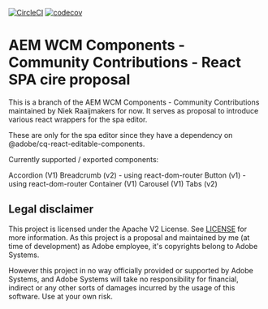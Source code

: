 [![CircleCI](https://circleci.com/gh/adobe/aem-contrib-wcm-components.svg?style=svg)](https://circleci.com/gh/adobe/aem-contrib-wcm-components) [![codecov](https://codecov.io/gh/adobe/aem-contrib-wcm-components/branch/master/graph/badge.svg)](https://codecov.io/gh/adobe/aem-contrib-wcm-components)


# AEM WCM Components - Community Contributions - React SPA cire proposal

This is a branch of the AEM WCM Components - Community Contributions maintained by Niek Raaijmakers for now.
It serves as proposal to introduce various react wrappers for the spa editor.

These are only for the spa editor since they have a dependency on @adobe/cq-react-editable-components.

Currently supported / exported components:

Accordion (V1)
Breadcrumb (v2) - using react-dom-router
Button (v1) - using react-dom-router
Container (V1)
Carousel (V1)
Tabs (v2)

## Legal disclaimer

This project is licensed under the Apache V2 License. See [LICENSE](LICENSE) for more information.
As this project is a proposal and maintained by me (at time of development) as Adobe employee, it's copyrights belong to Adobe Systems. 

However this project in no way officially provided or supported by Adobe Systems, and Adobe Systems will take no responsibility for financial, 
indirect or any other sorts of damages incurred by the usage of this software. Use at your own risk.


